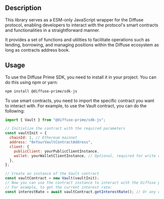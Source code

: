 ## Description

This library serves as a ESM-only JavaScript wrapper for the Diffuse protocol, enabling developers to interact with the protocol's smart contracts and functionalities in a straightforward manner.

It provides a set of functions and utilities to facilitate operations such as lending, borrowing, and managing positions within the Diffuse ecosystem as long as contracts address book.

## Usage

To use the Diffuse Prime SDK, you need to install it in your project. You can do this using npm or yarn:

```bash
npm install @diffuse-prime/sdk-js
```

To use smart contracts, you need to import the specific contract you want to interact with. For example, to use the Vault contract, you can do the following:

```javascript
import { Vault } from "@diffuse-prime/sdk-js";

// Initialize the contract with the required parameters
const vaultInit = {
  chainId: 1, // Ethereum mainnet
  address: "0xYourVaultContractAddress",
  client: {
    publicClient: yourPublicClientInstance,
    wallet: yourWalletClientInstance, // Optional, required for write operations
  },
};
```

```javascript
// Create an instance of the Vault contract
const vaultContract = new Vault(vaultInit);
// Now you can use the contract instance to interact with the Diffuse protocol
// For example, to get the current interest rate:
const interestRate = await vaultContract.getInterestRate(); // Or any other method provided by the contract
```
